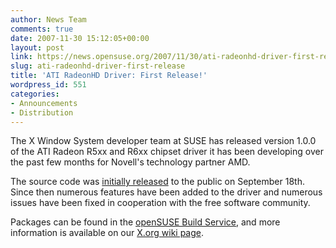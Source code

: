 ```yaml
---
author: News Team
comments: true
date: 2007-11-30 15:12:05+00:00
layout: post
link: https://news.opensuse.org/2007/11/30/ati-radeonhd-driver-first-release/
slug: ati-radeonhd-driver-first-release
title: 'ATI RadeonHD Driver: First Release!'
wordpress_id: 551
categories:
- Announcements
- Distribution
---
```


The X Window System developer team at SUSE has released version 1.0.0 of the ATI Radeon R5xx and R6xx chipset driver it has been developing over the past few months for Novell's technology partner AMD.

The source code was [initially released](//news.opensuse.org/?p=265) to the public on September 18th. Since then numerous features have been added to the driver and numerous issues have been fixed in cooperation with the free software community.

Packages can be found in the [openSUSE Build Service](//download.opensuse.org/repositories/X11:/Drivers:/Video:/radeonhd/), and more information is available on our [X.org wiki page](//wiki.x.org/wiki/radeonhd).
